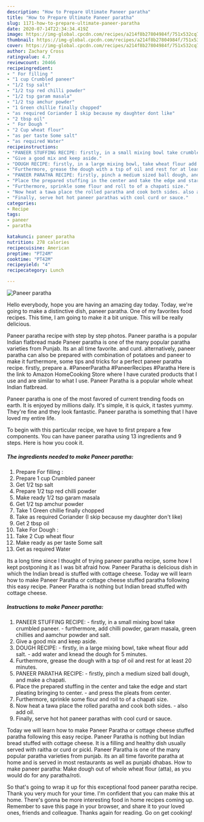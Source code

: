```yaml
---
description: "How to Prepare Ultimate Paneer paratha"
title: "How to Prepare Ultimate Paneer paratha"
slug: 1171-how-to-prepare-ultimate-paneer-paratha
date: 2020-07-14T22:34:34.419Z
image: https://img-global.cpcdn.com/recipes/a214f8b27804984f/751x532cq70/paneer-paratha-recipe-main-photo.jpg
thumbnail: https://img-global.cpcdn.com/recipes/a214f8b27804984f/751x532cq70/paneer-paratha-recipe-main-photo.jpg
cover: https://img-global.cpcdn.com/recipes/a214f8b27804984f/751x532cq70/paneer-paratha-recipe-main-photo.jpg
author: Zachary Cross
ratingvalue: 4.7
reviewcount: 20466
recipeingredient:
- " For filling "
- "1 cup Crumbled paneer"
- "1/2 tsp salt"
- "1/2 tsp red chilli powder"
- "1/2 tsp garam masala"
- "1/2 tsp amchur powder"
- "1 Green chillie finally chopped"
- "as required Coriander I skip because my daughter dont like"
- "2 tbsp oil"
- " For Dough "
- "2 Cup wheat flour"
- "as per taste Some salt"
- "as required Water"
recipeinstructions:
- "PANEER STUFFING RECIPE: firstly, in a small mixing bowl take crumbled paneer. furthermore, add chilli powder, garam masala, green chillies and aamchur powder and salt."
- "Give a good mix and keep aside."
- "DOUGH RECIPE: firstly, in a large mixing bowl, take wheat flour add salt. add water and knead the dough for 5 minutes."
- "Furthermore, grease the dough with a tsp of oil and rest for at least 20 minutes."
- "PANEER PARATHA RECIPE: firstly, pinch a medium sized ball dough, and make a chapati."
- "Place the prepared stuffing in the center and take the edge and start pleating bringing to center. and press the pleats from center."
- "Furthermore, sprinkle some flour and roll to of a chapati size."
- "Now heat a tawa place the rolled paratha and cook both sides. also add oil."
- "Finally, serve hot hot paneer parathas with cool curd or sauce."
categories:
- Recipe
tags:
- paneer
- paratha

katakunci: paneer paratha 
nutrition: 278 calories
recipecuisine: American
preptime: "PT24M"
cooktime: "PT42M"
recipeyield: "4"
recipecategory: Lunch

---
```



![Paneer paratha](https://img-global.cpcdn.com/recipes/a214f8b27804984f/751x532cq70/paneer-paratha-recipe-main-photo.jpg)

Hello everybody, hope you are having an amazing day today. Today, we're going to make a distinctive dish, paneer paratha. One of my favorites food recipes. This time, I am going to make it a bit unique. This will be really delicious.

Paneer paratha recipe with step by step photos. Paneer paratha is a popular Indian flatbread made Paneer paratha is one of the many popular paratha varieties from Punjab. Its an all time favorite. and curd. alternatively, paneer paratha can also be prepared with combination of potatoes and paneer to make it furthermore, some tips and tricks for a perfect paneer paratha recipe. firstly, prepare a. #PaneerParatha #PaneerRecipes #Paratha Here is the link to Amazon HomeCooking Store where I have curated products that I use and are similar to what I use. Paneer Paratha is a popular whole wheat Indian flatbread.

Paneer paratha is one of the most favored of current trending foods on earth. It is enjoyed by millions daily. It's simple, it is quick, it tastes yummy. They're fine and they look fantastic. Paneer paratha is something that I have loved my entire life.


To begin with this particular recipe, we have to first prepare a few components. You can have paneer paratha using 13 ingredients and 9 steps. Here is how you cook it.

<!--inarticleads1-->

##### The ingredients needed to make Paneer paratha:

1. Prepare  For filling :
1. Prepare 1 cup Crumbled paneer
1. Get 1/2 tsp salt
1. Prepare 1/2 tsp red chilli powder
1. Make ready 1/2 tsp garam masala
1. Get 1/2 tsp amchur powder
1. Take 1 Green chillie finally chopped
1. Take as required Coriander (I skip because my daughter don&#39;t like)
1. Get 2 tbsp oil
1. Take  For Dough :
1. Take 2 Cup wheat flour
1. Make ready as per taste Some salt
1. Get as required Water


Its a long time since I thought of trying paneer paratha recipe, some how I kept postponing it as I was bit afraid how. Paneer Paratha is delicious dish in which the Indian bread is stuffed with cottage cheese. Today we will learn how to make Paneer Paratha or cottage cheese stuffed paratha following this easy recipe. Paneer Paratha is nothing but Indian bread stuffed with cottage cheese. 

<!--inarticleads2-->

##### Instructions to make Paneer paratha:

1. PANEER STUFFING RECIPE: - firstly, in a small mixing bowl take crumbled paneer. - furthermore, add chilli powder, garam masala, green chillies and aamchur powder and salt.
1. Give a good mix and keep aside.
1. DOUGH RECIPE: - firstly, in a large mixing bowl, take wheat flour add salt. - add water and knead the dough for 5 minutes.
1. Furthermore, grease the dough with a tsp of oil and rest for at least 20 minutes.
1. PANEER PARATHA RECIPE: - firstly, pinch a medium sized ball dough, and make a chapati.
1. Place the prepared stuffing in the center and take the edge and start pleating bringing to center. - and press the pleats from center.
1. Furthermore, sprinkle some flour and roll to of a chapati size.
1. Now heat a tawa place the rolled paratha and cook both sides. - also add oil.
1. Finally, serve hot hot paneer parathas with cool curd or sauce.


Today we will learn how to make Paneer Paratha or cottage cheese stuffed paratha following this easy recipe. Paneer Paratha is nothing but Indian bread stuffed with cottage cheese. It is a filling and healthy dish usually served with raitha or curd or pickl. Paneer Paratha is one of the many popular paratha varieties from punjab. its an all time favorite paratha at home and is served in most restaurants as well as punjabi dhabas. How to make paneer paratha: Make dough out of whole wheat flour (atta), as you would do for any paratha/roti. 

So that's going to wrap it up for this exceptional food paneer paratha recipe. Thank you very much for your time. I'm confident that you can make this at home. There's gonna be more interesting food in home recipes coming up. Remember to save this page in your browser, and share it to your loved ones, friends and colleague. Thanks again for reading. Go on get cooking!
